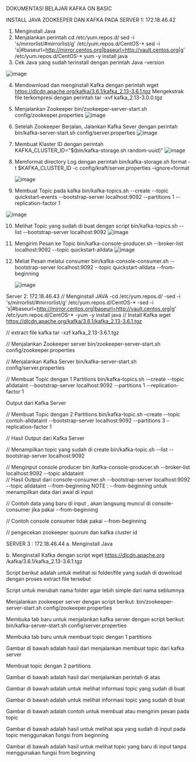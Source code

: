DOKUMENTASI BELAJAR KAFKA ON BASIC

INSTALL JAVA ZOOKEEPER DAN KAFKA PADA SERVER 1: 172.18.46.42
1.	Menginstall Java 
2.	Menjalankan perintah 
cd /etc/yum.repos.d/
sed -i 's/mirrorlist/#mirrorlist/g' /etc/yum.repos.d/CentOS-*
sed -i 's|#baseurl=http://mirror.centos.org|baseurl=http://vault.centos.org|g' /etc/yum.repos.d/CentOS-*
yum -y install java 
3.	Cek Java yang sudah terinstall dengan perintah
   Java -version

![image](https://github.com/rizkycdel/rizkycdel/assets/154882606/a397666a-0cf0-4c8c-a9bb-e02e676b6752)

4.	Mendownload dan menginstall Kafka dengan perintah
wget https://dlcdn.apache.org/kafka/3.6.1/kafka_2.13-3.6.1.tgz
Mengekstrak file terkompresi dengan perintah 
tar -xvf kafka_2.13-3.0.0.tgz
5.	Menjalankan Zookeeper
bin/zookeeper-server-start.sh config/zookeeper.properties
 ![image](https://github.com/rizkycdel/rizkycdel/assets/154882606/d0134749-6383-4504-95f9-cb2eabeca4d0)

6.	Setelah Zookeeper Berjalan, Jalankan Kafka Sever dengan perintah
bin/kafka-server-start.sh config/server.properties
 ![image](https://github.com/rizkycdel/rizkycdel/assets/154882606/1b001f73-332b-4ae5-825f-11fb13dee36b)

7.	Membuat Klaster ID dengan perintah
KAFKA_CLUSTER_ID="$(bin/kafka-storage.sh random-uuid)"
 ![image](https://github.com/rizkycdel/rizkycdel/assets/154882606/d7c2ef29-9de6-4c87-b2f8-f44954fcd229)

8.	Memformat directory Log dengan perintah
   bin/kafka-storage.sh format -t $KAFKA_CLUSTER_ID -c config/kraft/server.properties –ignore=format
  	
  	 ![image](https://github.com/rizkycdel/rizkycdel/assets/154882606/a70573cc-83fc-49af-930b-5dc7994e1861)

9.	Membuat Topic pada kafka
bin/kafka-topics.sh --create --topic quickstart-events --bootstrap-server localhost:9092 --partitions 1 --replication-factor 1

![image](https://github.com/rizkycdel/rizkycdel/assets/154882606/723aa7a0-3965-4dfc-8f8f-f3adc4c789c6)

10.	Melihat Topic yang sudah di buat dengan script
    bin/kafka-topics.sh --list --bootstrap-server localhost:9092
 ![image](https://github.com/rizkycdel/rizkycdel/assets/154882606/7b349f41-df4d-46aa-a1c1-ff3e3457302d)

11.	Mengirim Pesan ke Topic
    bin/kafka-console-producer.sh --broker-list localhost:9092 --topic quickstart-alldata
   	![image](https://github.com/rizkycdel/rizkycdel/assets/154882606/0a43febd-ae70-44a2-9537-129a34cb5506)

12.	Meliat Pesan melalui consumer
    bin/kafka-console-consumer.sh --bootstrap-server localhost:9092 --topic quickstart-alldata --from-beginning
   	
   	![image](https://github.com/rizkycdel/rizkycdel/assets/154882606/0700a3f0-7bb5-48a3-9816-a74fde638609)

Server 2: 172.18.46.43
// Menginstall JAVA
-cd /etc/yum.repos.d/
-sed -i 's/mirrorlist/#mirrorlist/g' /etc/yum.repos.d/CentOS-*
-sed -i 's|#baseurl=http://mirror.centos.org|baseurl=http://vault.centos.org|g' /etc/yum.repos.d/CentOS-*
-yum -y install java
// Install Kafka
wget https://dlcdn.apache.org/kafka/3.6.1/kafka_2.13-3.6.1.tgz
 
// extract file kafka
tar -xzf kafka_2.13-3.6.1.tgz
 

// Menjalankan Zookeeper server
bin/zookeeper-server-start.sh config/zookeeper.properties
 

// Menjalankan Kafka Server
bin/kafka-server-start.sh config/server.properties
 
// Membuat Topic dengan 1 Partitions
bin/kafka-topics.sh --create --topic alldataint --bootstrap-server localhost:9092 --partitions 1 --replication-factor 1
 
Output dari Kafka Server
 
// Membuat Topic dengan 2 Partitions
bin/kafka-topic.sh –create --topic contoh-alldataint --bootstrap-server localhost:9092 --partitions 3 –replication-factor 1 
 



// Hasil Output dari Kafka Server
 
// Menampilkan topic yang sudah di create
bin/kafka-topic.sh --list --bootstrap-server localhost:9092
 
// Menginput console producer
bin /kafka-console-producer.sh --broker-list localhost:9092 --topic alldataint  
// Hasil Output dari console-consumer.sh --bootstrap-server localhost:9092 --topic alldataint --from-beginning
NOTE : --from-beginning untuk menampilkan data dari awal di input
 
// Contoh data yang baru di input , akan langsung muncul di console-consumer jika pakai --from-beginning
 

// Contoh console consumer tidak pakai --from-beginning
 

// pengecekan zookeeper quorum dan kafka cluster id
 
 
SERVER 3 : 172.18.46.44
a.	Menginstall Java
 
 

b.	Menginstall Kafka dengan script
wget https://dlcdn.apache.org /kafka/3.6.1/kafka_2.13-3.6.1.tgz
 

Script berikut adalah untuk melihat isi folder/file yang sudah di download dengan proses extract file tersebut
 

Script untuk merubah nama folder agar lebih simple dari nama seblumnya
 

Menjalankan zookeeper server dengan script berikut:
bin/zookeeper-server-start.sh config/zookeeper.properties 
 

Membuka tab baru untuk menjalankan kafka server dengan script berikut:
bin/kafka-server-start.sh config/server.properties
 

Membuka tab baru untuk membuat topic dengan 1 partitions
 


Gambar di bawah adalah hasil dari menjalankan membuat topic dari kafka server
 

Membuat topic dengan 2 partitions
 

Gambar di bawah adalah hasil dari menjalankan perintah di atas
 

Gambar di bawah adalah untuk melihat informasi topic yang sudah di buat 
 

Gambar di bawah adalah untuk melihat informasi topic yang sudah di buat
 
Gambar di bawah adalah contoh untuk membuat atau mengirim pesan pada topic
 

Gambar di bawah adalah hasil untuk melihat apa yang sudah di input pada topic menggunakan fungsi from beginning
 

 

Gambar di bawah adalah hasil untuk melihat topic yang baru di input tanpa menggunakan fungsi from beginning
 


